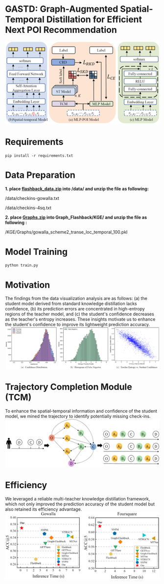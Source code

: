 # GASTD: Graph-Augmented Spatial-Temporal Distillation for Efficient Next POI Recommendation
![architecture](fig/architecture.png)
# Requirements
```
pip install -r requirements.txt
```

# Data Preparation

**1. place [flashback_data.zip](https://drive.google.com/file/d/1QXdpp0_QesJo7NZdhvoafg4MlpI_Bx-O/view?usp=sharing) into /data/ and unzip the file as following:**

/data/checkins-gowalla.txt

/data/checkins-4sq.txt

<!-- https://drive.google.com/file/d/1ST6GQidWVlR6yQle38MfPUSUc29t9xIT/view?usp=sharing -->

**2. place [Graphs.zip](https://drive.google.com/file/d/1KC361Gq-K-0Aw7xu5pyl51YOgMK9JtMb/view?usp=sharing) into Graph_Flashback/KGE/ and unzip the file as following :**

/KGE/Graphs/gowalla_scheme2_transe_loc_temporal_100.pkl

# Model Training

```
python train.py
```

# Motivation

The findings from the data visualization analysis are as follows: (a) the student model derived from standard knowledge distillation lacks confidence, (b) its prediction errors are concentrated in high-entropy regions of the teacher model, and (c) the student's confidence decreases as the teacher's entropy increases. These insights motivate us to enhance the student's confidence to improve its lightweight prediction accuracy. 
![motivation](fig/intro.png)

# Trajectory Completion Module (TCM)

To enhance the spatial-temporal information and confidence of the student model, we mined the trajectory to identify potentially missing check-ins.
![TCM](fig/bfs.png)

# Efficiency

We leveraged a reliable multi-teacher knowledge distillation framework, which not only improved the prediction accuracy of the student model but also retained its efficiency advantage.
![efficiency](fig/inference_time.png)